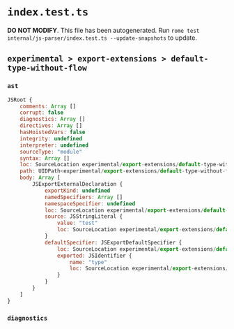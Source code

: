 # `index.test.ts`

**DO NOT MODIFY**. This file has been autogenerated. Run `rome test internal/js-parser/index.test.ts --update-snapshots` to update.

## `experimental > export-extensions > default-type-without-flow`

### `ast`

```javascript
JSRoot {
	comments: Array []
	corrupt: false
	diagnostics: Array []
	directives: Array []
	hasHoistedVars: false
	integrity: undefined
	interpreter: undefined
	sourceType: "module"
	syntax: Array []
	loc: SourceLocation experimental/export-extensions/default-type-without-flow/input.js 1:0-2:0
	path: UIDPath<experimental/export-extensions/default-type-without-flow/input.js>
	body: Array [
		JSExportExternalDeclaration {
			exportKind: undefined
			namedSpecifiers: Array []
			namespaceSpecifier: undefined
			loc: SourceLocation experimental/export-extensions/default-type-without-flow/input.js 1:0-1:24
			source: JSStringLiteral {
				value: "test"
				loc: SourceLocation experimental/export-extensions/default-type-without-flow/input.js 1:17-1:23
			}
			defaultSpecifier: JSExportDefaultSpecifier {
				loc: SourceLocation experimental/export-extensions/default-type-without-flow/input.js 1:7-1:11
				exported: JSIdentifier {
					name: "type"
					loc: SourceLocation experimental/export-extensions/default-type-without-flow/input.js 1:7-1:11 (type)
				}
			}
		}
	]
}
```

### `diagnostics`

```

```
